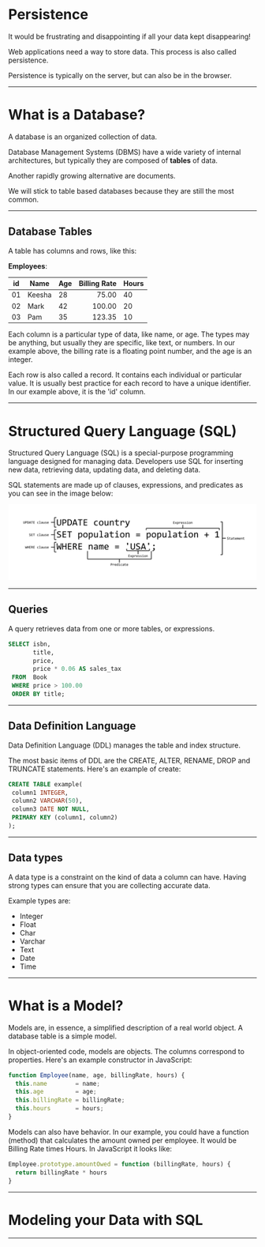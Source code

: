 # Persistence

It would be frustrating and disappointing if all your data kept disappearing!

Web applications need a way to store data. This process is also called persistence.

Persistence is typically on the server, but can also be in the browser.

---
# What is a Database?

A database is an organized collection of data.

Database Management Systems (DBMS) have a wide variety of internal architectures, but typically they are composed of **tables** of data.

Another rapidly growing alternative are documents.

We will stick to table based databases because they are still the most common.

---
## Database Tables

A table has columns and rows, like this:

**Employees**:

| id | Name   | Age | Billing Rate | Hours |
|----|--------|-----|-------------:|-------|
| 01 | Keesha | 28  | 75.00        | 40 |
| 02 | Mark   | 42  | 100.00       | 20 |
| 03 | Pam    | 35  | 123.35       | 10 |

Each column is a particular type of data, like name, or age. The types may be anything, but usually they are specific, like text, or numbers. In our example above, the billing rate is a floating point number, and the age is an integer.

Each row is also called a record. It contains each individual or particular value. It is usually best practice for each record to have a unique identifier. In our example above, it is the 'id' column.


---
# Structured Query Language (SQL)

Structured Query Language (SQL) is a special-purpose programming language designed for managing data. Developers use SQL for inserting new data, retrieving data, updating data, and deleting data.

SQL statements are made up of clauses, expressions, and predicates as you can see in the image below:

![sql update statement](images/SQL_ANATOMY_wiki.svg)

---
## Queries
A query retrieves data from one or more tables, or expressions.

```sql
SELECT isbn,
       title,
       price,
       price * 0.06 AS sales_tax
 FROM  Book
 WHERE price > 100.00
 ORDER BY title;
 ```
---

## Data Definition Language

Data Definition Language (DDL) manages the table and index structure.

The most basic items of DDL are the CREATE, ALTER, RENAME, DROP and TRUNCATE statements. Here's an example of create:

```sql
CREATE TABLE example(
 column1 INTEGER,
 column2 VARCHAR(50),
 column3 DATE NOT NULL,
 PRIMARY KEY (column1, column2)
);
```

---
## Data types
A data type is a constraint on the kind of data a column can have. Having strong types can ensure that you are collecting accurate data.

Example types are:
- Integer
- Float
- Char
- Varchar
- Text
- Date
- Time

---

# What is a Model?

Models are, in essence, a simplified description of a real world object. A database table is a simple model.

In object-oriented code, models are objects. The columns correspond to properties. Here's an example constructor in JavaScript:

```javascript
function Employee(name, age, billingRate, hours) {
  this.name        = name;
  this.age         = age;
  this.billingRate = billingRate;
  this.hours       = hours;
}
```

Models can also have behavior. In our example, you could have a function (method) that calculates the amount owned per employee. It would be Billing Rate times Hours. In JavaScript it looks like:
```javascript
Employee.prototype.amountOwed = function (billingRate, hours) {
  return billingRate * hours
}
```

---

# Modeling your Data with SQL

---
